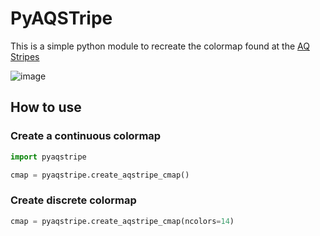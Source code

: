 # PyAQSTripe

This is a simple python module to recreate the colormap found at the [AQ Stripes](https://airqualitystripes.info)

![image](https://cemac.github.io/airqualitystripes-plots/plots/Guatemala%20City,%20Guatemala_North_America_aq_stripes_withline_withindicativebar.png  )


## How to use

### Create a continuous colormap

```python
import pyaqstripe

cmap = pyaqstripe.create_aqstripe_cmap() 
```

### Create discrete colormap

```python
cmap = pyaqstripe.create_aqstripe_cmap(ncolors=14)
```
